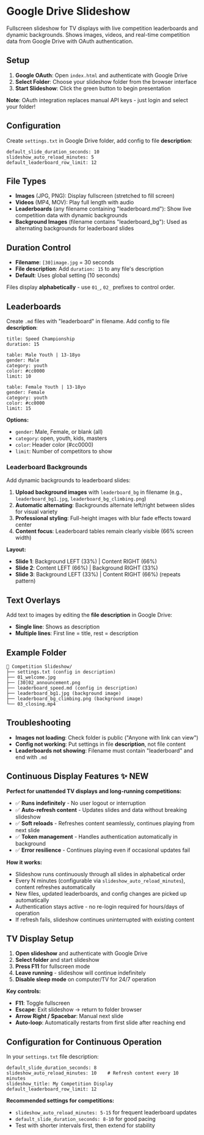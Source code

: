 # Google Drive Slideshow

Fullscreen slideshow for TV displays with live competition leaderboards and dynamic backgrounds. Shows images, videos, and real-time competition data from Google Drive with OAuth authentication.

## Setup

1. **Google OAuth**: Open `index.html` and authenticate with Google Drive
2. **Select Folder**: Choose your slideshow folder from the browser interface
3. **Start Slideshow**: Click the green button to begin presentation

**Note**: OAuth integration replaces manual API keys - just login and select your folder!

## Configuration

Create `settings.txt` in Google Drive folder, add config to file **description**:

```
default_slide_duration_seconds: 10
slideshow_auto_reload_minutes: 5
default_leaderboard_row_limit: 12
```

## File Types

- **Images** (JPG, PNG): Display fullscreen (stretched to fill screen)
- **Videos** (MP4, MOV): Play full length with audio  
- **Leaderboards** (any filename containing "leaderboard.md"): Show live competition data with dynamic backgrounds
- **Background Images** (filename contains "leaderboard_bg"): Used as alternating backgrounds for leaderboard slides

## Duration Control

- **Filename**: `[30]image.jpg` = 30 seconds
- **File description**: Add `duration: 15` to any file's description
- **Default**: Uses global setting (10 seconds)

Files display **alphabetically** - use `01_`, `02_` prefixes to control order.

## Leaderboards

Create `.md` files with "leaderboard" in filename. Add config to file **description**:

```
title: Speed Championship
duration: 15

table: Male Youth | 13-18yo
gender: Male
category: youth
color: #cc0000
limit: 10

table: Female Youth | 13-18yo  
gender: Female
category: youth
color: #cc0000
limit: 15
```

**Options:**
- `gender`: Male, Female, or blank (all)
- `category`: open, youth, kids, masters  
- `color`: Header color (#cc0000)
- `limit`: Number of competitors to show

### Leaderboard Backgrounds

Add dynamic backgrounds to leaderboard slides:

1. **Upload background images** with `leaderboard_bg` in filename (e.g., `leaderboard_bg1.jpg`, `leaderboard_bg_climbing.png`)
2. **Automatic alternating**: Backgrounds alternate left/right between slides for visual variety
3. **Professional styling**: Full-height images with blur fade effects toward center
4. **Content focus**: Leaderboard tables remain clearly visible (66% screen width)

**Layout:**
- **Slide 1**: Background LEFT (33%) | Content RIGHT (66%)  
- **Slide 2**: Content LEFT (66%) | Background RIGHT (33%)
- **Slide 3**: Background LEFT (33%) | Content RIGHT (66%) (repeats pattern)

## Text Overlays

Add text to images by editing the **file description** in Google Drive:

- **Single line**: Shows as description  
- **Multiple lines**: First line = title, rest = description

## Example Folder

```
📁 Competition Slideshow/
├── settings.txt (config in description)
├── 01_welcome.jpg
├── [30]02_announcement.png  
├── leaderboard_speed.md (config in description)
├── leaderboard_bg1.jpg (background image)
├── leaderboard_bg_climbing.png (background image)
└── 03_closing.mp4
```

## Troubleshooting

- **Images not loading**: Check folder is public ("Anyone with link can view")
- **Config not working**: Put settings in file **description**, not file content  
- **Leaderboards not showing**: Filename must contain "leaderboard" and end with `.md`

## Continuous Display Features ✨ NEW

**Perfect for unattended TV displays and long-running competitions:**

- ✅ **Runs indefinitely** - No user logout or interruption
- ✅ **Auto-refresh content** - Updates slides and data without breaking slideshow
- ✅ **Soft reloads** - Refreshes content seamlessly, continues playing from next slide
- ✅ **Token management** - Handles authentication automatically in background
- ✅ **Error resilience** - Continues playing even if occasional updates fail

**How it works:**
- Slideshow runs continuously through all slides in alphabetical order
- Every N minutes (configurable via `slideshow_auto_reload_minutes`), content refreshes automatically
- New files, updated leaderboards, and config changes are picked up automatically
- Authentication stays active - no re-login required for hours/days of operation
- If refresh fails, slideshow continues uninterrupted with existing content

## TV Display Setup

1. **Open slideshow** and authenticate with Google Drive
2. **Select folder** and start slideshow  
3. **Press F11** for fullscreen mode
4. **Leave running** - slideshow will continue indefinitely
5. **Disable sleep mode** on computer/TV for 24/7 operation

**Key controls:**
- **F11**: Toggle fullscreen
- **Escape**: Exit slideshow → return to folder browser  
- **Arrow Right / Spacebar**: Manual next slide
- **Auto-loop**: Automatically restarts from first slide after reaching end

## Configuration for Continuous Operation

In your `settings.txt` file description:

```
default_slide_duration_seconds: 8
slideshow_auto_reload_minutes: 10    # Refresh content every 10 minutes
slideshow_title: My Competition Display
default_leaderboard_row_limit: 12
```

**Recommended settings for competitions:**
- `slideshow_auto_reload_minutes: 5-15` for frequent leaderboard updates
- `default_slide_duration_seconds: 8-10` for good pacing
- Test with shorter intervals first, then extend for stability